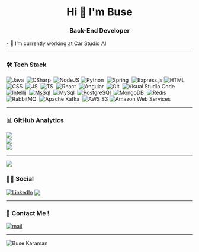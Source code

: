 <h1 align="center">Hi 👋 I'm Buse</h1>
<h3 align="center">Back-End Developer</h3>
- 🔭 I’m currently working at Car Studio AI

<hr class="dotted">

### 🛠 Tech Stack
![Java](https://img.shields.io/badge/-Java-05122A?style=for-the-badge&logo=java&logoColor=E06C00)&nbsp;
![CSharp](https://img.shields.io/badge/-Csharp-05122A?style=for-the-badge&logo=csharp)&nbsp;
![NodeJS](https://img.shields.io/badge/node.js-05122A?style=for-the-badge&logo=node.js&logoColor=white)
![Python](https://img.shields.io/badge/-Python-05122A?style=for-the-badge&logo=python&logoColor=F7CB3F)&nbsp;
![Spring](https://img.shields.io/badge/Spring-05122A?style=for-the-badge&logo=spring&logoColor=72AC41)&nbsp;
![Express.js](https://img.shields.io/badge/express.js-05122A.svg?style=for-the-badge&logo=express&logoColor=%2361DAFB)
![HTML](https://img.shields.io/badge/-HTML-05122A?style=for-the-badge&logo=HTML5&logoColor=E34F26)&nbsp;
![CSS](https://img.shields.io/badge/-CSS-05122A?style=for-the-badge&logo=CSS3&logoColor=268FC9)&nbsp;
![JS](https://img.shields.io/badge/-Javascript-05122A?style=for-the-badge&logo=javascript)&nbsp;
![TS](https://img.shields.io/badge/TypeScript-05122A?style=for-the-badge&logo=typescript)&nbsp;
![React](https://img.shields.io/badge/-React-05122A?style=for-the-badge&logo=react)&nbsp;
![Angular](https://img.shields.io/badge/-Angular-05122A?style=for-the-badge&logo=angular&logoColor=BD002E)&nbsp;
![Git](https://img.shields.io/badge/-Git-05122A?style=for-the-badge&logo=git)&nbsp;
![Visual Studio Code](https://img.shields.io/badge/-Visual%20Studio%20Code-05122A?style=for-the-badge&logo=visual-studio-code&logoColor=007ACC)&nbsp;
![Intellij](https://img.shields.io/badge/-Intellij-05122A?style=for-the-badge&logo=intellij-idea&logoColor=CF3B72)&nbsp;
![MsSql](https://img.shields.io/badge/Ms%20Sql-05122A?style=for-the-badge&logo=microsoft-sql-server)&nbsp;
![MySql](https://img.shields.io/badge/Mysql-05122A?style=for-the-badge&logo=mysql)&nbsp;
![PostgreSQl](https://img.shields.io/badge/Postgre%20Sql-05122A?style=for-the-badge&logo=postgresql)&nbsp;
![MongoDB](https://img.shields.io/badge/MongoDB-05122A?style=for-the-badge&logo=mongodb&logoColor=4EA94B)&nbsp;
![Redis](https://img.shields.io/badge/Redis-05122A?style=for-the-badge&logo=redis)
![RabbitMQ](https://img.shields.io/badge/Rabbit%20MQ-05122A?style=for-the-badge&logo=rabbitmq)&nbsp;
![Apache Kafka](https://img.shields.io/badge/Kafka-05122A?style=for-the-badge&logo=apachekafka)&nbsp;
![AWS S3](https://img.shields.io/badge/AWS%20S3-05122A?style=for-the-badge&logo=amazons3)
![Amazon Web Services](https://img.shields.io/badge/Amazon%20Web%20Services-05122A?style=for-the-badge&logo=amazon)


<hr class="dotted">

### 📊 GitHub Analytics
![](https://github-readme-stats.vercel.app/api?username=busekaramann&theme=dark&hide_border=false&include_all_commits=true&count_private=true)<br/>
![](https://github-readme-streak-stats.herokuapp.com/?user=busekaramann&theme=dark&hide_border=false)<br/>
![](https://github-readme-stats.vercel.app/api/top-langs/?username=busekaramann&theme=dark&hide_border=false&include_all_commits=true&count_private=true&layout=compact)

<hr class="dotted">

![](https://github-profile-trophy.vercel.app/?username=busekaramann&theme=radical&no-frame=true&no-bg=false&margin-w=4)

### 🤝🏻 Social


 <a href="https://linkedin.com/in/buse-karaman/" target="blank"><img align="center" src="https://img.shields.io/badge/LinkedIn-0077B5?style=for-the-badge&logo=linkedin&logoColor=white" alt="LinkedIn" /></a>
<a href ="https://medium.com/@BuseKaraman" target="blank"><img align="center" src="https://img.shields.io/badge/Medium-12100E?style=for-the-badge&logo=medium&logoColor=white"/></a>


<hr class="dotted">

### 📩 Contact Me ! 

<a href="mailto:iletisim@busekaraman.net" target="blank"><img align="center" src="https://img.shields.io/badge/Gmail-D14836?style=for-the-badge&logo=gmail&logoColor=white" alt="mail" /></a>

<hr class="dotted">


<img src="https://komarev.com/ghpvc/?username=busekaramann&label=Profile%20Views&color=237b5e&style=flat-square" alt="Buse Karaman" />
